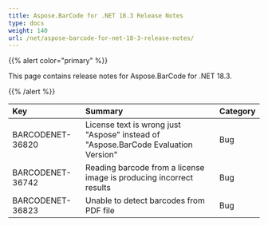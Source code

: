 ```yaml
---
title: Aspose.BarCode for .NET 18.3 Release Notes
type: docs
weight: 140
url: /net/aspose-barcode-for-net-18-3-release-notes/
---
```


{{% alert color="primary" %}} 

This page contains release notes for Aspose.BarCode for .NET 18.3.

{{% /alert %}} 

|**Key**|**Summary**|**Category**|
| :- | :- | :- |
|BARCODENET-36820|License text is wrong just "Aspose" instead of "Aspose.BarCode Evaluation Version"|Bug|
|BARCODENET-36742|Reading barcode from a license image is producing incorrect results|Bug|
|BARCODENET-36823|Unable to detect barcodes from PDF file|Bug|

